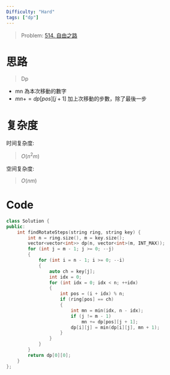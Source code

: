 ```yaml
---
Difficulty: "Hard"
tags: ["dp"]
---
```


> Problem: [514. 自由之路](https://leetcode.cn/problems/freedom-trail/description/)

# 思路

> Dp

- mn 為本次移動的數字
- $mn += dp[pos][j + 1]$ 加上次移動的步數，除了最後一步

# 复杂度

时间复杂度:
> $O(n^2m)$

空间复杂度:
> $O(nm)$

# Code
```C++ []
class Solution {
public:
    int findRotateSteps(string ring, string key) {
        int n = ring.size(), m = key.size();
        vector<vector<int>> dp(n, vector<int>(m, INT_MAX));
        for (int j = m - 1; j >= 0; --j)
        {
            for (int i = n - 1; i >= 0; --i)
            {
                auto ch = key[j];
                int idx = 0;
                for (int idx = 0; idx < n; ++idx)
                {
                    int pos = (i + idx) % n;
                    if (ring[pos] == ch)
                    {
                        int mn = min(idx, n - idx);
                        if (j != m - 1)
                            mn += dp[pos][j + 1];
                        dp[i][j] = min(dp[i][j], mn + 1);
                    }
                }
            }
        }
        return dp[0][0];
    }
};
```
  
